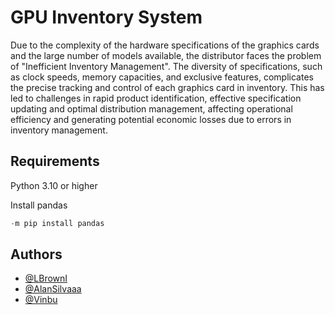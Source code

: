# GPU Inventory System 

Due to the complexity of the hardware specifications of the graphics cards and the large number of models available, the distributor faces the problem of "Inefficient Inventory Management". The diversity of specifications, such as clock speeds, memory capacities, and exclusive features, complicates the precise tracking and control of each graphics card in inventory. This has led to challenges in rapid product identification, effective specification updating and optimal distribution management, affecting operational efficiency and generating potential economic losses due to errors in inventory management.

## Requirements

Python 3.10 or higher

Install pandas
```python
-m pip install pandas 
 ```
## Authors

- [@LBrownI](https://www.github.com/LBrownI)
- [@AlanSilvaaa](https://www.github.com/AlanSilvaaa)
- [@Vinbu](https://www.github.com/Vinbu)


